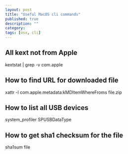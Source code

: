 ```yaml
---
layout: post
title: "Useful MacOS cli commands"
published: true
description: ""
category: 
tags: [osx, cli]
---
```


## All kext not from Apple
kextstat | grep -v com.apple

## How to find URL for downloaded file
xattr -l com.apple.metadata:kMDItemWhereFroms file.zip

## How to list all USB devices
system_profiler SPUSBDataType

## How to get sha1 checksum for the file
sha1sum file
